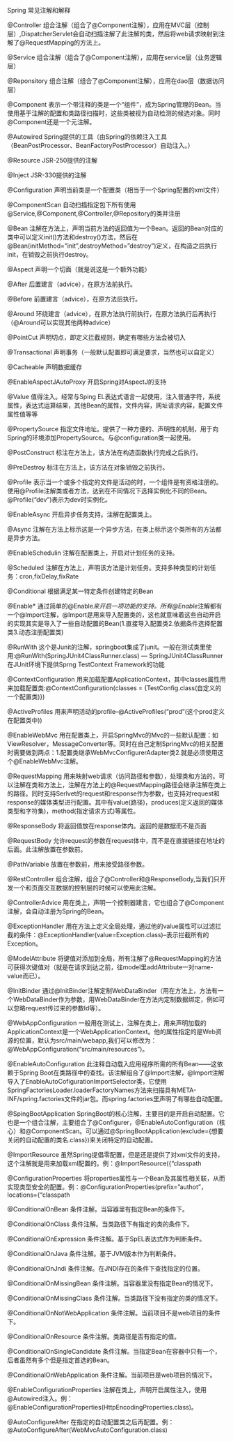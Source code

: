 Spring 常见注解和解释

@Controller
组合注解（组合了@Component注解），应用在MVC层（控制层）,DispatcherServlet会自动扫描注解了此注解的类，然后将web请求映射到注解了@RequestMapping的方法上。

@Service
组合注解（组合了@Component注解），应用在service层（业务逻辑层）

@Reponsitory
组合注解（组合了@Component注解），应用在dao层（数据访问层）

@Component
表示一个带注释的类是一个“组件”，成为Spring管理的Bean。当使用基于注解的配置和类路径扫描时，这些类被视为自动检测的候选对象。同时@Component还是一个元注解。

@Autowired
Spring提供的工具（由Spring的依赖注入工具（BeanPostProcessor、BeanFactoryPostProcessor）自动注入。）

@Resource
JSR-250提供的注解

@Inject
JSR-330提供的注解

@Configuration
声明当前类是一个配置类（相当于一个Spring配置的xml文件）

@ComponentScan
自动扫描指定包下所有使用@Service,@Component,@Controller,@Repository的类并注册

@Bean
注解在方法上，声明当前方法的返回值为一个Bean。返回的Bean对应的类中可以定义init()方法和destroy()方法，然后在@Bean(initMethod=”init”,destroyMethod=”destroy”)定义，在构造之后执行init，在销毁之前执行destroy。

@Aspect
声明一个切面（就是说这是一个额外功能）

@After
后置建言（advice），在原方法前执行。

@Before
前置建言（advice），在原方法后执行。

@Around
环绕建言（advice），在原方法执行前执行，在原方法执行后再执行（@Around可以实现其他两种advice）

@PointCut
声明切点，即定义拦截规则，确定有哪些方法会被切入

@Transactional
声明事务（一般默认配置即可满足要求，当然也可以自定义）

@Cacheable
声明数据缓存

@EnableAspectJAutoProxy
开启Spring对AspectJ的支持

@Value
值得注入。经常与Sping EL表达式语言一起使用，注入普通字符，系统属性，表达式运算结果，其他Bean的属性，文件内容，网址请求内容，配置文件属性值等等

@PropertySource
指定文件地址。提供了一种方便的、声明性的机制，用于向Spring的环境添加PropertySource。与@configuration类一起使用。

@PostConstruct
标注在方法上，该方法在构造函数执行完成之后执行。

@PreDestroy
标注在方法上，该方法在对象销毁之前执行。

@Profile
表示当一个或多个指定的文件是活动的时，一个组件是有资格注册的。使用@Profile注解类或者方法，达到在不同情况下选择实例化不同的Bean。@Profile(“dev”)表示为dev时实例化。

@EnableAsync
开启异步任务支持。注解在配置类上。

@Async
注解在方法上标示这是一个异步方法，在类上标示这个类所有的方法都是异步方法。

@EnableSchedulin
注解在配置类上，开启对计划任务的支持。

@Scheduled
注解在方法上，声明该方法是计划任务。支持多种类型的计划任务：cron,fixDelay,fixRate

@Conditional
根据满足某一特定条件创建特定的Bean

@Enable*
通过简单的@Enable*来开启一项功能的支持。所有@Enable*注解都有一个@Import注解，@Import是用来导入配置类的，这也就意味着这些自动开启的实现其实是导入了一些自动配置的Bean(1.直接导入配置类2.依据条件选择配置类3.动态注册配置类)

@RunWith
这个是Junit的注解，springboot集成了junit。一般在测试类里使用:@RunWith(SpringJUnit4ClassRunner.class) — SpringJUnit4ClassRunner在JUnit环境下提供Sprng TestContext Framework的功能

@ContextConfiguration
用来加载配置ApplicationContext，其中classes属性用来加载配置类:@ContextConfiguration(classes = {TestConfig.class(自定义的一个配置类)})

@ActiveProfiles
用来声明活动的profile–@ActiveProfiles(“prod”(这个prod定义在配置类中))

@EnableWebMvc
用在配置类上，开启SpringMvc的Mvc的一些默认配置：如ViewResolver，MessageConverter等。同时在自己定制SpringMvc的相关配置时需要做到两点：1.配置类继承WebMvcConfigurerAdapter类2.就是必须使用这个@EnableWebMvc注解。

@RequestMapping
用来映射web请求（访问路径和参数），处理类和方法的。可以注解在类和方法上，注解在方法上的@RequestMapping路径会继承注解在类上的路径。同时支持Serlvet的request和response作为参数，也支持对request和response的媒体类型进行配置。其中有value(路径)，produces(定义返回的媒体类型和字符集)，method(指定请求方式)等属性。

@ResponseBody
将返回值放在response体内。返回的是数据而不是页面

@RequestBody
允许request的参数在request体中，而不是在直接链接在地址的后面。此注解放置在参数前。

@PathVariable
放置在参数前，用来接受路径参数。

@RestController
组合注解，组合了@Controller和@ResponseBody,当我们只开发一个和页面交互数据的控制层的时候可以使用此注解。

@ControllerAdvice
用在类上，声明一个控制器建言，它也组合了@Component注解，会自动注册为Spring的Bean。

@ExceptionHandler
用在方法上定义全局处理，通过他的value属性可以过滤拦截的条件：@ExceptionHandler(value=Exception.class)–表示拦截所有的Exception。

@ModelAttribute
将键值对添加到全局，所有注解了@RequestMapping的方法可获得次键值对（就是在请求到达之前，往model里addAttribute一对name-value而已）。

@InitBinder
通过@InitBinder注解定制WebDataBinder（用在方法上，方法有一个WebDataBinder作为参数，用WebDataBinder在方法内定制数据绑定，例如可以忽略request传过来的参数Id等）。

@WebAppConfiguration
一般用在测试上，注解在类上，用来声明加载的ApplicationContext是一个WebApplicationContext。他的属性指定的是Web资源的位置，默认为src/main/webapp,我们可以修改为：@WebAppConfiguration(“src/main/resources”)。

@EnableAutoConfiguration
此注释自动载入应用程序所需的所有Bean——这依赖于Spring Boot在类路径中的查找。该注解组合了@Import注解，@Import注解导入了EnableAutoCofigurationImportSelector类，它使用SpringFactoriesLoader.loaderFactoryNames方法来扫描具有META-INF/spring.factories文件的jar包。而spring.factories里声明了有哪些自动配置。

@SpingBootApplication
SpringBoot的核心注解，主要目的是开启自动配置。它也是一个组合注解，主要组合了@Configurer，@EnableAutoConfiguration（核心）和@ComponentScan。可以通过@SpringBootApplication(exclude={想要关闭的自动配置的类名.class})来关闭特定的自动配置。

@ImportResource
虽然Spring提倡零配置，但是还是提供了对xml文件的支持，这个注解就是用来加载xml配置的。例：@ImportResource({“classpath

@ConfigurationProperties
将properties属性与一个Bean及其属性相关联，从而实现类型安全的配置。例：@ConfigurationProperties(prefix=”authot”，locations={“classpath

@ConditionalOnBean
条件注解。当容器里有指定Bean的条件下。

@ConditionalOnClass
条件注解。当类路径下有指定的类的条件下。

@ConditionalOnExpression
条件注解。基于SpEL表达式作为判断条件。

@ConditionalOnJava
条件注解。基于JVM版本作为判断条件。

@ConditionalOnJndi
条件注解。在JNDI存在的条件下查找指定的位置。

@ConditionalOnMissingBean
条件注解。当容器里没有指定Bean的情况下。

@ConditionalOnMissingClass
条件注解。当类路径下没有指定的类的情况下。

@ConditionalOnNotWebApplication
条件注解。当前项目不是web项目的条件下。

@ConditionalOnResource
条件注解。类路径是否有指定的值。

@ConditionalOnSingleCandidate
条件注解。当指定Bean在容器中只有一个，后者虽然有多个但是指定首选的Bean。

@ConditionalOnWebApplication
条件注解。当前项目是web项目的情况下。

@EnableConfigurationProperties
注解在类上，声明开启属性注入，使用@Autowired注入。例：@EnableConfigurationProperties(HttpEncodingProperties.class)。

@AutoConfigureAfter
在指定的自动配置类之后再配置。例：@AutoConfigureAfter(WebMvcAutoConfiguration.class)